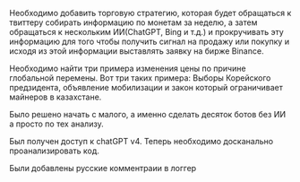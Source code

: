 Необходимо добавить торговую стратегию, которая будет обращаться к твиттеру собирать информацию по монетам за неделю, а затем обращаться к нескольким ИИ(ChatGPT, Bing и т.д.) и прокручивать эту информацию для того чтобы получить сигнал на продажу или покупку и исходя из этой информации выставлять заявку на бирже Binance.

Необходимо найти три примера изменения цены по причине глобальной перемены. Вот три таких примера: Выборы Корейского предзидента, объявление мобилизации и закон который ограничивает майнеров в казахстане.

Было решено начать с малого, а именно сделать десяток ботов без ИИ а просто по тех анализу.

Был получен доступ к chatGPT v4. Теперь необходимо досканально проанализировать код.

Были добавлены русские комментраии в логгер